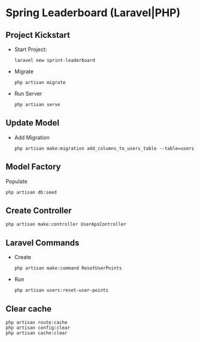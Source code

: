# Spring Leaderboard (Laravel|PHP)

## Project Kickstart
- Start Project:
    ```shell
    laravel new sprint-leaderboard
    ```

- Migrate
    ```shell
    php artisan migrate
    ```

- Run Server
    ```shell
    php artisan serve
    ```

  
## Update Model

- Add Migration
    ```shell
    php artisan make:migration add_columns_to_users_table --table=users
    ```
  
## Model Factory

Populate
```shell
php artisan db:seed
```

## Create Controller
```shell
php artisan make:controller UserApiController
```

## Laravel Commands
- Create
    ```shell
    php artisan make:command ResetUserPoints
    ```
  
- Run
    ```shell
    php artisan users:reset-user-points
    ```
  

## Clear cache
```shell
php artisan route:cache
php artisan config:clear
php artisan cache:clear
```

